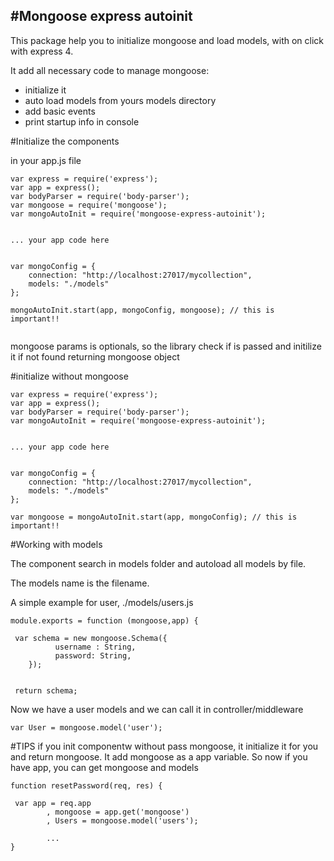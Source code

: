 #Mongoose express autoinit
--------------------------------------

This package help you to initialize mongoose and load models, with on click with express 4.


It add all necessary code to manage mongoose:

- initialize it
- auto load models from yours models directory
- add basic events
- print  startup info in console



#Initialize the components

in your app.js file

```
var express = require('express');
var app = express();
var bodyParser = require('body-parser');
var mongoose = require('mongoose');
var mongoAutoInit = require('mongoose-express-autoinit');


... your app code here


var mongoConfig = {
	connection: "http://localhost:27017/mycollection",
	models: "./models"
};

mongoAutoInit.start(app, mongoConfig, mongoose); // this is important!!


```

mongoose params is optionals, so the library check if is passed and initilize it if not found returning mongoose object


#initialize without mongoose

```
var express = require('express');
var app = express();
var bodyParser = require('body-parser');
var mongoAutoInit = require('mongoose-express-autoinit');


... your app code here


var mongoConfig = {
	connection: "http://localhost:27017/mycollection",
	models: "./models"
};

var mongoose = mongoAutoInit.start(app, mongoConfig); // this is important!!

```


#Working with models


The component search in models folder and autoload all models by file.

The models name is the filename.

A simple example for user, ./models/users.js

```
module.exports = function (mongoose,app) {

 var schema = new mongoose.Schema({
 		  username : String,
 		  password: String,
    });


 return schema;

```

Now we have a user models and we can call it in controller/middleware

```
var User = mongoose.model('user');
```



#TIPS
if you init componentw without pass mongoose, it initialize it for you and return mongoose. It add mongoose as a app variable.
So now if you have app, you can get mongoose and models


```
function resetPassword(req, res) {

 var app = req.app
        , mongoose = app.get('mongoose')
        , Users = mongoose.model('users');

        ...
}
```